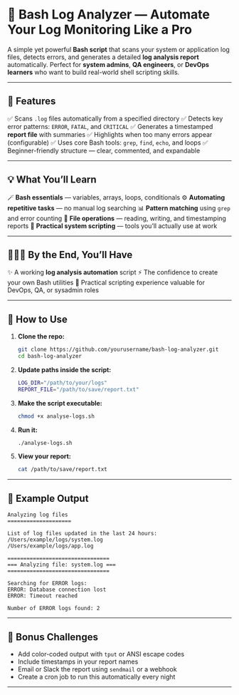# 🧠 Bash Log Analyzer — Automate Your Log Monitoring Like a Pro

A simple yet powerful **Bash script** that scans your system or application log files, detects errors, and generates a detailed **log analysis report** automatically.
Perfect for **system admins**, **QA engineers**, or **DevOps learners** who want to build real-world shell scripting skills.

---

## 🚀 Features

✅ Scans `.log` files automatically from a specified directory
✅ Detects key error patterns: `ERROR`, `FATAL`, and `CRITICAL`
✅ Generates a timestamped **report file** with summaries
✅ Highlights when too many errors appear (configurable)
✅ Uses core Bash tools: `grep`, `find`, `echo`, and loops
✅ Beginner-friendly structure — clear, commented, and expandable

---

## 💡 What You’ll Learn

🪄 **Bash essentials** — variables, arrays, loops, conditionals
⚙️ **Automating repetitive tasks** — no manual log searching
📊 **Pattern matching** using `grep` and error counting
🧩 **File operations** — reading, writing, and timestamping reports
🧠 **Practical system scripting** — tools you’ll actually use at work

---

## 👩🏻‍💻 By the End, You’ll Have

✨ A working **log analysis automation** script
⚡ The confidence to create your own Bash utilities
💼 Practical scripting experience valuable for DevOps, QA, or sysadmin roles

---

## 🧰 How to Use

1. **Clone the repo:**

   ```bash
   git clone https://github.com/yourusername/bash-log-analyzer.git
   cd bash-log-analyzer
   ```

2. **Update paths inside the script:**

   ```bash
   LOG_DIR="/path/to/your/logs"
   REPORT_FILE="/path/to/save/report.txt"
   ```

3. **Make the script executable:**

   ```bash
   chmod +x analyse-logs.sh
   ```

4. **Run it:**

   ```bash
   ./analyse-logs.sh
   ```

5. **View your report:**

   ```bash
   cat /path/to/save/report.txt
   ```

---

## 📄 Example Output

```
Analyzing log files
====================

List of log files updated in the last 24 hours:
/Users/example/logs/system.log
/Users/example/logs/app.log

================================
=== Analyzing file: system.log ===
================================

Searching for ERROR logs:
ERROR: Database connection lost
ERROR: Timeout reached

Number of ERROR logs found: 2
```

---

## 🧠 Bonus Challenges

* Add color-coded output with `tput` or ANSI escape codes
* Include timestamps in your report names
* Email or Slack the report using `sendmail` or a webhook
* Create a cron job to run this automatically every night

---
